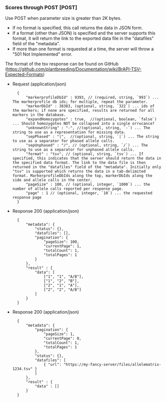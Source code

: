 ### Scores through POST [POST]

Use POST when parameter size is greater than 2K bytes.

- If no format is specified, this call returns the data in JSON form.
- If a format (other than JSON) is specified and the server supports this format, it will return the link to the exported data file in the "datafiles" field of the "metadata".
- If more than one format is requested at a time, the server will throw a "501 Not Implemented" error.

The format of the tsv response can be found on GitHub (https://github.com/plantbreeding/Documentation/wiki/BrAPI-TSV-Expected-Formats)

+ Request (application/json)
    
        {
            "markerprofileDbId" : 9393, // (required, string, `993`) ... The markerprofile db ids; for multiple, repeat the parameter.
            "markerDbId" : 38383, (optional, string, `322`) ... ids of the markers; if none are specified, results are returned for all markers in the database.
            "expandHomozygotes" : true,  //(optional, boolean, `false`) ... Should homozygotes NOT be collapsed into a single orrucance?
            "unknownString" : "-", //(optional, string, `-`) ... The string to use as a representation for missing data.
            "sepPhased" : "|",  //(optional, string, `|`) ... The string to use as a separator for phased allele calls.
            "sepUnphased" : "/", // (optional, string, `/`) ... The string to use as a separator for unphased allele calls.
            "format" : "tsv", // (optional, string, `tsv`) ... If specified, this indicates that the server should return the data in the specified data format. The link to the data file is then returned in the "datafiles" field of the "metadata". Initially only "tsv" is supported which returns the data in a tab-delimited format. MarkerprofileDbIds along the top, markerDbIds along the side and allele calls in the center. 
            "pageSize" : 100, // (optional, integer, `1000`) ... the number of allele calls reported per response page.
            "page" : 1 // (optional, integer, `10`) ... the requested response page
        }

+ Response 200 (application/json)

        {
            "metadata": {   
                "status": {},
                "datafiles": [],
                "pagination": {
                    "pageSize": 100,
                    "currentPage": 1,
                    "totalCount": 1,
                    "totalPages": 1
                }
            },
            "result" : {
                "data": [
                    ["1", "1", "A/B"],
                    ["1", "2", "B"],
                    ["2", "1", "A"],
                    ["2", "2", "A/B"]
                ]
            }
        }

+ Response 200 (application/json)

        {
            "metadata": {  
                "pagination": {
                    "pageSize": 1,
                    "currentPage": 0,
                    "totalCount": 1,
                    "totalPages": 1
                },
                "status": {},
                "datafiles": [
                    { "url": "https://my-fancy-server/files/allelematrix-1234.tsv" }
                ]
            },
            "result" : {
                "data" : []
            }
        }
